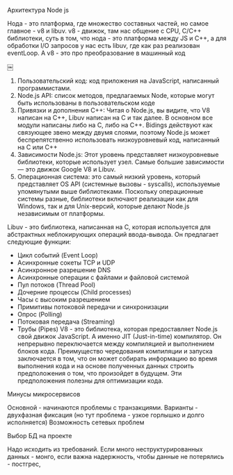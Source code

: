 Архитектура Node js

Нода - это платформа, где множество составных частей, но самое главное - v8 и libuv. v8 - движок, там  нас общение с CPU, C/C++ библиотеки, суть в том, что нода - это платформа между JS и C++, а для обработки I/O запросов у нас есть libuv, где как раз реализован eventLoop. А v8 - это про преобразование в машинный код

￼

1. Пользовательский код: код приложения на JavaScript, написанный программистами.
2. Node.js API: список методов, предлагаемых Node, которые могут быть использованы в пользовательском коде
3. Привязки и дополнения C++: Читая о Node.js, вы видите, что V8 написан на C++, Libuv написан на C и так далее. В основном все модули написаны либо на C, либо на C++. Bidings действуют как связующее звено между двумя слоями, поэтому Node.js может беспрепятственно использовать низкоуровневый код, написанный на C или C++
4. Зависимости Node.js: Этот уровень представляет низкоуровневые библиотеки, которые использует узел. Самые большие зависимости — это движок Google V8 и Libuv.
5. Операционная система: это самый низкий уровень, который представляет OS API (системные вызовы - syscalls), используемые упомянутыми выше библиотеками. Поскольку операционные системы разные, библиотеки включают реализации как для Windows, так и для Unix-версий, которые делают Node.js независимым от платформы.



Libuv - это библиотека, написанная на C, которая используется для абстрактных неблокирующих операций ввода-вывода. Он предлагает следующие функции:
* Цикл событий (Event Loop)
* Асинхронные сокеты TCP и UDP
* Асинхронное разрешение DNS
* Асинхронные операции с файлами и файловой системой
* Пул потоков (Thread Pool)
* Дочерние процессы (Child processes)
* Часы с высоким разрешением
* Примитивы потоковой передачи и синхронизации
* Опрос (Polling)
* Потоковая передача (Streaming)
* Трубы (Pipes)
V8 - это библиотека, которая предоставляет Node.js свой движок JavaScript. А именно JIT (Just-in-time) компилятор. Он непрерывно переключается между компиляцией и выполнением блоков кода. Преимущество чередования компиляции и запуска заключается в том, что он может собирать информацию во время выполнения кода и на основе полученных данных строить предположения о том, что произойдет в будущем. Эти предположения полезны для оптимизации кода.


Минусы микросервисов

Основной - начинаются проблемы с транзакциями. Варианты - двухфазная фиксация (но тут проблема - узкое горлышко и долго исполняется)
Возможность сетевых проблем

Выбор БД на проекте

Надо исходить из требований. Если много неструктурированных данных - монго, если важна надержность, чтобы данные не потерялись - постгрес,
